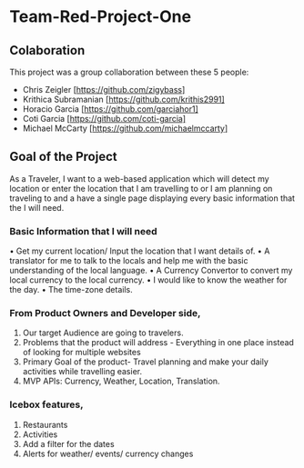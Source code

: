 # Team-Red-Project-One

## Colaboration

This project was a group collaboration between these 5 people:
- Chris Zeigler [https://github.com/zigybass]
- Krithica Subramanian [https://github.com/krithis2991]
- Horacio Garcia [https://github.com/garciahor1]
- Coti Garcia [https://github.com/coti-garcia]
- Michael McCarty [https://github.com/michaelmccarty]


## Goal of the Project

As a Traveler, I want to a web-based application which will detect my location or enter the location that I am travelling to or I am planning on traveling to and a have a single page displaying every basic information that the I will need. 

### Basic Information that I will need
•	Get my current location/ Input the location that I want details of.
•	A translator for me to talk to the locals and help me with the basic understanding of the local language.
•	A Currency Convertor to convert my local currency to the local currency.
•	I would like to know the weather for the day.
•	The time-zone details. 

### From Product Owners and Developer side,
1.	Our target Audience are going to travelers.
2.	Problems that the product will address - Everything in one place instead of looking for multiple websites 
3.	Primary Goal of the product- Travel planning and make your daily activities while travelling easier.
4.	MVP APIs: Currency, Weather, Location, Translation.

### Icebox features,
 
1.	Restaurants 
2.	Activities 
3.	Add a filter for the dates
4.	Alerts for weather/ events/ currency changes

